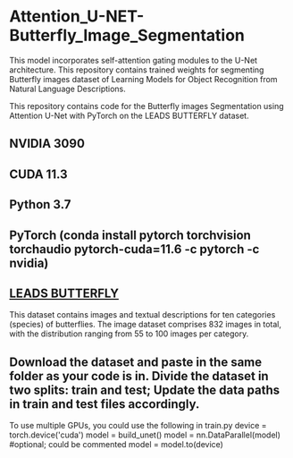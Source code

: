 # Attention_U-NET-Butterfly_Image_Segmentation
This model incorporates self-attention gating modules to the U-Net architecture. This repository contains trained weights for segmenting Butterfly images dataset of Learning Models for Object Recognition from Natural Language Descriptions.


This repository contains code for the Butterfly images Segmentation using Attention U-Net with PyTorch on the LEADS BUTTERFLY dataset.

## NVIDIA 3090
## CUDA 11.3
## Python 3.7
## PyTorch (conda install pytorch torchvision torchaudio pytorch-cuda=11.6 -c pytorch -c nvidia)
## [LEADS BUTTERFLY](http://www.josiahwang.com/dataset/leedsbutterfly/)

This dataset contains images and textual descriptions for ten categories (species) of butterflies. The image dataset comprises 832 images in total, with the distribution ranging from 55 to 100 images per category.

## Download the dataset and paste in the same folder as your code is in. Divide the dataset in two splits: train and test; Update the data paths in train and test files accordingly.

To use multiple GPUs, you could use the following in train.py
device = torch.device('cuda')
model = build_unet()
model = nn.DataParallel(model) #optional; could be commented
model = model.to(device)
